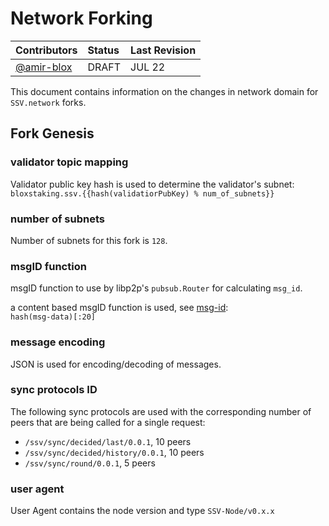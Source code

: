 # Network Forking

| Contributors                               | Status | Last Revision |
|:-------------------------------------------|:-------|:--------------|
| [@amir-blox](https://github.com/amir-blox) | DRAFT  | JUL 22        |

This document contains information on the changes in network domain for `SSV.network` forks.


## Fork Genesis

### validator topic mapping

Validator public key hash is used to determine the validator's subnet: \
`bloxstaking.ssv.{{hash(validatiorPubKey) % num_of_subnets}}`

### number of subnets

Number of subnets for this fork is `128`.

### msgID function

msgID function to use by libp2p's `pubsub.Router` for calculating `msg_id`.

a content based msgID function is used, see [msg-id](#message-id): \
`hash(msg-data)[:20]`

### message encoding

JSON is used for encoding/decoding of messages.

### sync protocols ID

The following sync protocols are used with the
corresponding number of peers that are being called for a single request:

- `/ssv/sync/decided/last/0.0.1`, 10 peers
- `/ssv/sync/decided/history/0.0.1`, 10 peers
- `/ssv/sync/round/0.0.1`, 5 peers

### user agent

User Agent contains the node version and type
`SSV-Node/v0.x.x`



